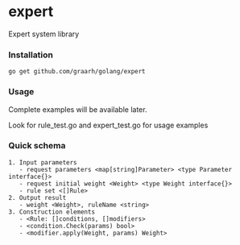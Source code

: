 expert
======

Expert system library

### Installation

    go get github.com/graarh/golang/expert

### Usage

Complete examples will be available later.

Look for rule_test.go and expert_test.go
for usage examples

### Quick schema

```
1. Input parameters
   - request parameters <map[string]Parameter> <type Parameter interface{}>
   - request initial weight <Weight> <type Weight interface{}>
   - rule set <[]Rule>
2. Output result
   - weight <Weight>, ruleName <string>
3. Construction elements
   - <Rule: []conditions, []modifiers>
   - <condition.Check(params) bool>
   - <modifier.apply(Weight, params) Weight>
```
